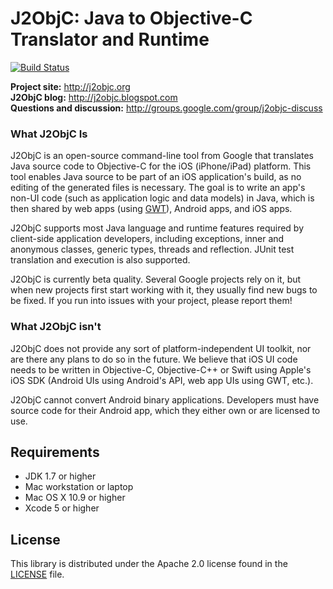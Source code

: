 # J2ObjC: Java to Objective-C Translator and Runtime #

[![Build Status](https://travis-ci.org/google/j2objc.svg)](https://travis-ci.org/google/j2objc)

**Project site:** <http://j2objc.org><br>
**J2ObjC blog:** <http://j2objc.blogspot.com><br>
**Questions and discussion:** <http://groups.google.com/group/j2objc-discuss>

### What J2ObjC Is ###
J2ObjC is an open-source command-line tool from Google that translates
Java source code to Objective-C for the iOS (iPhone/iPad) platform. This tool
enables Java source to be part of an iOS application's build, as no editing
of the generated files is necessary. The goal is to write an app's non-UI
code (such as application logic and data models) in Java, which is then
shared by web apps (using [GWT](http://www.gwtproject.org/)), Android apps,
and iOS apps.

J2ObjC supports most Java language and runtime features required by
client-side application developers, including exceptions, inner and
anonymous classes, generic types, threads and reflection. JUnit test
translation and execution is also supported.

J2ObjC is currently beta quality. Several Google projects rely on it, but
when new projects first start working with it, they usually find new bugs
to be fixed. If you run into issues with your project, please report them!

### What J2ObjC isn't ###
J2ObjC does not provide any sort of platform-independent UI toolkit, nor are
there any plans to do so in the future. We believe that iOS UI code needs to
be written in Objective-C, Objective-C++ or Swift using Apple's iOS SDK (Android
UIs using Android's API, web app UIs using GWT, etc.).

J2ObjC cannot convert Android binary applications. Developers must have source
code for their Android app, which they either own or are licensed to use.

## Requirements ##

* JDK 1.7 or higher
* Mac workstation or laptop
* Mac OS X 10.9 or higher
* Xcode 5 or higher

## License ##

This library is distributed under the Apache 2.0 license found in the
[LICENSE](./LICENSE) file.

